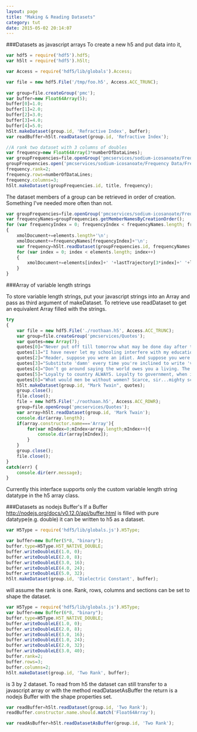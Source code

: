 ```yaml
---
layout: page
title: "Making & Reading Datasets"
category: tut
date: 2015-05-02 20:14:07
---
```


###Datasets as javascript arrays
To create a new h5 and put data into it,

```javascript
var hdf5 = require('hdf5').hdf5;
var h5lt = require('hdf5').h5lt;

var Access = require('hdf5/lib/globals').Access;

var file = new hdf5.File('/tmp/foo.h5', Access.ACC_TRUNC);
    
var group=file.createGroup('pmc');
var buffer=new Float64Array(5);
buffer[0]=1.0;
buffer[1]=2.0;
buffer[2]=3.0;
buffer[3]=4.0;
buffer[4]=5.0;
h5lt.makeDataset(group.id, 'Refractive Index', buffer);
var readBuffer=h5lt.readDataset(group.id, 'Refractive Index');

//A rank two dataset with 3 columns of doubles
var frequency=new Float64Array(3*numberOfDataLines);
var groupFrequencies=file.openGroup('pmcservices/sodium-icosanoate/Frequency Data/Frequencies');
groupFrequencies.open('pmcservices/sodium-icosanoate/Frequency Data/Frequencies', file);
frequency.rank=2;
frequency.rows=numberOfDataLines;
frequency.columns=3;
h5lt.makeDataset(groupFrequencies.id, title, frequency);
```

The dataset members of a group can be retrieved in order of creation. Something I've needed more often than not.

```javascript
var groupFrequencies=file.openGroup('pmcservices/sodium-icosanoate/Frequency Data/Frequencies');
var frequencyNames=groupFrequencies.getMemberNamesByCreationOrder();
for (var frequencyIndex = 0; frequencyIndex < frequencyNames.length; frequencyIndex++)
{
    xmolDocument+=elements.length+'\n';
    xmolDocument+=frequencyNames[frequencyIndex]+'\n';
    var frequency=h5lt.readDataset(groupFrequencies.id, frequencyNames[frequencyIndex]);
    for (var index = 0; index < elements.length; index++)
    {
        xmolDocument+=elements[index]+' '+lastTrajectory[3*index]+' '+lastTrajectory[3*index+1]+' '+lastTrajectory[3*index+2]+' '+frequency[3*index]+' '+frequency[3*index+1]+' '+frequency[3*index+2]+'\n';
    }
}
```

###Array of variable length strings

To store variable length strings, put your javascript strings into an Array and pass as third argument of makeDataset. To retrieve use
readDataset to get an equivalent Array filled with the strings.

```javascript
try
{
    var file = new hdf5.File('./roothaan.h5', Access.ACC_TRUNC);
    var group=file.createGroup('pmcservices/Quotes');
    var quotes=new Array(7);
    quotes[0]="Never put off till tomorrow what may be done day after tomorrow just as well.\0";
    quotes[1]="I have never let my schooling interfere with my education";
    quotes[2]="Reader, suppose you were an idiot. And suppose you were a member of Congress. But I repeat myself.";
    quotes[3]="Substitute 'damn' every time you're inclined to write 'very;' your editor will delete it and the writing will be just as it should be.";
    quotes[4]="Don’t go around saying the world owes you a living. The world owes you nothing. It was here first.";
    quotes[5]="Loyalty to country ALWAYS. Loyalty to government, when it deserves it.";
    quotes[6]="What would men be without women? Scarce, sir...mighty scarce.";
    h5lt.makeDataset(group.id, "Mark Twain", quotes);
    group.close();
    file.close();
    file = new hdf5.File('./roothaan.h5', Access.ACC_RDWR);
    group=file.openGroup('pmcservices/Quotes');
    var array=h5lt.readDataset(group.id, 'Mark Twain');
    console.dir(array.length);
    if(array.constructor.name==='Array'){
        for(var mIndex=0;mIndex<array.length;mIndex++){
            console.dir(array[mIndex]);
        }
    }
    group.close();
    file.close();
}
catch(err) {
    console.dir(err.message);
}
```
Currently this interface supports only the custom variable length string datatype in the h5 array class.

###Datasets as nodejs Buffer's
If a Buffer http://nodejs.org/docs/v0.12.0/api/buffer.html is filled with pure datatype(e.g. double) it can be written to h5 as a dataset.

```javascript
var H5Type = require('hdf5/lib/globals.js').H5Type;

var buffer=new Buffer(5*8, "binary");
buffer.type=H5Type.H5T_NATIVE_DOUBLE;
buffer.writeDoubleLE(1.0, 0);
buffer.writeDoubleLE(2.0, 8);
buffer.writeDoubleLE(3.0, 16);
buffer.writeDoubleLE(4.0, 24);
buffer.writeDoubleLE(5.0, 32);
h5lt.makeDataset(group.id, 'Dielectric Constant', buffer);
```

will assume the rank is one. Rank, rows, columns and sections can be set to shape the dataset.

```javascript
var H5Type = require('hdf5/lib/globals.js').H5Type;
var buffer=new Buffer(6*8, "binary");
buffer.type=H5Type.H5T_NATIVE_DOUBLE;
buffer.writeDoubleLE(1.0, 0);
buffer.writeDoubleLE(2.0, 8);
buffer.writeDoubleLE(3.0, 16);
buffer.writeDoubleLE(1.0, 24);
buffer.writeDoubleLE(2.0, 32);
buffer.writeDoubleLE(3.0, 40);
buffer.rank=2;
buffer.rows=3;
buffer.columns=2;
h5lt.makeDataset(group.id, 'Two Rank', buffer);
```

is 3 by 2 dataset.  To read from h5 the dataset can still transfer to a javascript array or with the method
readDatasetAsBuffer the return is a nodejs Buffer with the shape properties set.

```javascript
var readBuffer=h5lt.readDataset(group.id, 'Two Rank');
readBuffer.constructor.name.should.match('Float64Array');

var readAsBuffer=h5lt.readDatasetAsBuffer(group.id, 'Two Rank');
```

